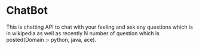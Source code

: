 # ChatBot

This is chatting API to chat with your feeling and ask any questions which is in wikipedia as well as recently N number of question  which is posted(Domain :- python, java, ace).
